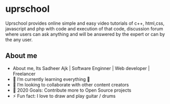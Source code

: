 # uprschool
Uprschool provides online simple and easy video tutorials of c++, html,css, javascript and
php with code and execution of that code, discussion forum where users can ask anything and
will be answered by the expert or can by the any user.

## About me

- About me, Its Sadheer Ajk | Software Enginner | Web developer | Freelancer
- 🌱 I’m currently learning everything 🤣
- 👯 I’m looking to collaborate with other content creators
- 🥅 2020 Goals: Contribute more to Open Source projects
- ⚡ Fun fact: I love to draw and play guitar / drums



